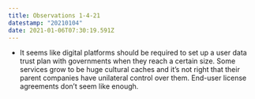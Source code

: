 ```yaml
---
title: Observations 1-4-21
datestamp: "20210104"
date: 2021-01-06T07:30:19.591Z
---
```

- It seems like digital platforms should be required to set up a user data trust plan with governments when they reach a certain size. Some services grow to be huge cultural caches and it’s not right that their parent companies have unilateral control over them. End-user license agreements don’t seem like enough.